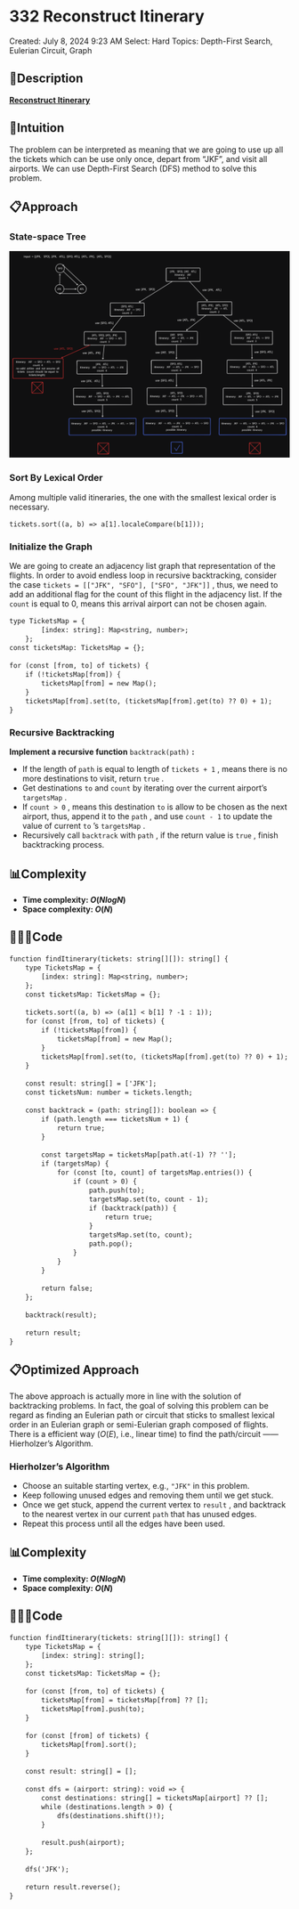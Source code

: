 # 332 Reconstruct Itinerary

Created: July 8, 2024 9:23 AM
Select: Hard
Topics: Depth-First Search, Eulerian Circuit, Graph

## 📖Description

[**Reconstruct Itinerary**](https://leetcode.com/problems/reconstruct-itinerary/)

## 🤔Intuition

The problem can be interpreted as meaning that we are going to use up all the tickets which can be use only once, depart from “JKF”, and visit all airports. We can use Depth-First Search (DFS) method to solve this problem.

## 📋Approach

### **State-space Tree**

![ReconstructItinerary](./ReconstructItinerary.png)

### Sort By Lexical Order

Among multiple valid itineraries, the one with the smallest lexical order is necessary.

```tsx
tickets.sort((a, b) => a[1].localeCompare(b[1]));
```

### Initialize the Graph

We are going to create an adjacency list graph that representation of the flights. In order to avoid endless loop in recursive backtracking, consider the case `tickets = [["JFK", "SFO"], ["SFO", "JFK"]]` , thus, we need to add an additional flag for the count of this flight in the adjacency list. If the `count` is equal to 0, means this arrival airport can not be chosen again.

```tsx
type TicketsMap = {
        [index: string]: Map<string, number>;
    };
const ticketsMap: TicketsMap = {};

for (const [from, to] of tickets) {
    if (!ticketsMap[from]) {
        ticketsMap[from] = new Map();
    }
    ticketsMap[from].set(to, (ticketsMap[from].get(to) ?? 0) + 1);
}
```

### **Recursive Backtracking**

**Implement a recursive function** `backtrack(path)` **:**

- If the length of `path` is equal to length of `tickets + 1` , means there is no more destinations to visit, return `true` .
- Get destinations `to` and `count` by iterating over the current airport’s `targetsMap` .
- If `count > 0` , means this destination `to` is allow to be chosen as the next airport, thus, append it to the `path` , and use `count - 1` to update the value of current `to` ’s `targetsMap` .
- Recursively call `backtrack` with `path` , if the return value is `true` , finish backtracking process.

## 📊Complexity

- **Time complexity: $O(NlogN)$**
- **Space complexity: $O(N)$**

## 🧑🏻‍💻Code

```tsx
function findItinerary(tickets: string[][]): string[] {
    type TicketsMap = {
        [index: string]: Map<string, number>;
    };
    const ticketsMap: TicketsMap = {};

    tickets.sort((a, b) => (a[1] < b[1] ? -1 : 1));
    for (const [from, to] of tickets) {
        if (!ticketsMap[from]) {
            ticketsMap[from] = new Map();
        }
        ticketsMap[from].set(to, (ticketsMap[from].get(to) ?? 0) + 1);
    }

    const result: string[] = ['JFK'];
    const ticketsNum: number = tickets.length;

    const backtrack = (path: string[]): boolean => {
        if (path.length === ticketsNum + 1) {
            return true;
        }

        const targetsMap = ticketsMap[path.at(-1) ?? ''];
        if (targetsMap) {
            for (const [to, count] of targetsMap.entries()) {
                if (count > 0) {
                    path.push(to);
                    targetsMap.set(to, count - 1);
                    if (backtrack(path)) {
                        return true;
                    }
                    targetsMap.set(to, count);
                    path.pop();
                }
            }
        }

        return false;
    };

    backtrack(result);

    return result;
}
```

## 📋Optimized Approach

The above approach is actually more in line with the solution of backtracking problems. In fact, the goal of solving this problem can be regard as finding an Eulerian path or circuit that sticks to smallest lexical order in an Eulerian graph or semi-Eulerian graph composed of flights. There is a efficient way ($O(E)$, i.e., linear time) to find the path/circuit —— Hierholzer’s Algorithm.

### Hierholzer’s Algorithm

- Choose an suitable starting vertex, e.g., `"JFK"` in this problem.
- Keep following unused edges and removing them until we get stuck.
- Once we get stuck, append the current vertex to `result` , and backtrack to the nearest vertex in our current `path` that has unused edges.
- Repeat this process until all the edges have been used.

## 📊Complexity

- **Time complexity: $O(NlogN)$**
- **Space complexity: $O(N)$**

## 🧑🏻‍💻Code

```tsx
function findItinerary(tickets: string[][]): string[] {
    type TicketsMap = {
        [index: string]: string[];
    };
    const ticketsMap: TicketsMap = {};

    for (const [from, to] of tickets) {
        ticketsMap[from] = ticketsMap[from] ?? [];
        ticketsMap[from].push(to);
    }

    for (const [from] of tickets) {
        ticketsMap[from].sort();
    }

    const result: string[] = [];

    const dfs = (airport: string): void => {
        const destinations: string[] = ticketsMap[airport] ?? [];
        while (destinations.length > 0) {
            dfs(destinations.shift()!);
        }

        result.push(airport);
    };

    dfs('JFK');

    return result.reverse();
}
```